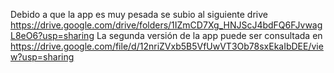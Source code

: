 Debido a que la app es muy pesada se subio al siguiente drive https://drive.google.com/drive/folders/1IZmCD7Xg_HNJScJ4bdFQ6FJvwagL8eO6?usp=sharing
La segunda versión de la app puede ser consultada en https://drive.google.com/file/d/12nriZVxb5B5VfUwVT3Ob78sxEkaIbDEE/view?usp=sharing
